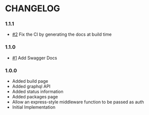 # CHANGELOG

### 1.1.1

- [#2] Fix the CI by generating the docs at build time

### 1.1.0

- [#1] Add Swagger Docs

### 1.0.0

- Added build page
- Added graphql API
- Added status information
- Added packages page
- Allow an express-style middleware function to be passed as auth
- Initial Implementation

[#1]: https://github.com/godaddy/warehouse.ai-ui/pull/1
[#2]: https://github.com/godaddy/warehouse.ai-ui/pull/2
